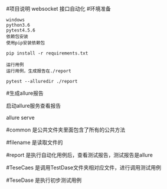 #项目说明
 websocket 接口自动化
#环境准备

	windows
	python3.6
	pytest4.5.6
	依赖包安装
	使用pip安装依赖包

	pip install -r requirements.txt

	运行用例
	运行用例，生成报告在./report

	pytest --alluredir ./report

#生成allure报告

   启动allure服务查看报告

   allure serve

#common
   是公共文件夹里面包含了所有的公共方法


#filename
  是读取文件的

#report
  是执行自动化用例后，查看测试报告，测试报告是allure

#TeseCaes
  是调用TestDase文件夹相对应文件，进行调用测试用例

#TeseDase
  是执行初步测试用例
